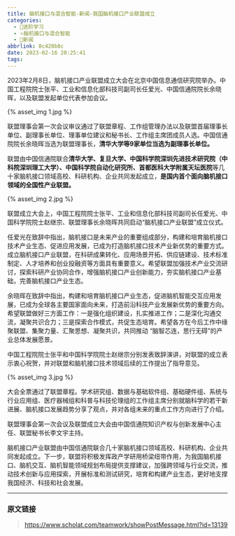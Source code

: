 ```yaml
---
title: 脑机接口与混合智能-新闻-我国脑机接口产业联盟成立
categories:
  - 🌙进阶学习
  - ⭐脑机接口与混合智能
  - 💫新闻
abbrlink: 8c420b8c
date: 2023-02-16 20:25:41
tags:
---
```


2023年2月8日，脑机接口产业联盟成立大会在北京中国信息通信研究院举办。中国工程院院士张平、工业和信息化部科技司副司长任爱光、中国信通院院长余晓晖，以及联盟发起单位代表参加会议。

{% asset_img 1.jpg %}

<!--more-->

联盟理事会第一次会议审议通过了联盟章程、工作组管理办法以及联盟首届理事长单位、副理事长单位、理事单位建议和秘书长、工作组主席团成员人选。中国信通院院长余晓晖当选为联盟理事长，**清华大学等9家单位当选为副理事长单位。**

联盟由中国信通院联合**清华大学、复旦大学、中国科学院深圳先进技术研究院（中科院深圳理工大学）、中国科学院自动化研究所、首都医科大学附属天坛医院**等几十家脑机接口领域高校、科研机构、企业共同发起成立，**是国内首个面向脑机接口领域的全国性产业联盟。**

{% asset_img 2.jpg %}

联盟成立大会上，中国工程院院士张平、工业和信息化部科技司副司长任爱光、中国科学院院士赵继宗、联盟理事长余晓晖共同启动“脑机接口产业联盟”成立仪式。

任爱光在致辞中指出，脑机接口是未来产业的重要组成部分，构建和培育脑机接口技术产业生态、促进应用发展，已成为打造脑机接口技术产业新优势的重要方式。成立脑机接口产业联盟，在科研成果转化、应用场景开拓、供应链建设、技术标准制定、人才培养和创业投融资等方面具有重要意义。希望联盟加强技术产业交流研讨，探索科研产业协同合作，增强脑机接口产业创新能力，夯实脑机接口产业基础，完善脑机接口产业生态。

余晓晖在致辞中指出，构建和培育脑机接口产业生态，促进脑机智能交互应用发展，已成为全球各主要国家面向未来，打造前沿科技产业发展新优势的重要方向。希望联盟做好三方面工作：一是强化组织建设，扎实推进工作；二是深化沟通交流，凝聚共识合力；三是探索合作模式，共促生态培育。希望各方在今后工作中缘聚联盟、集聚力量、汇聚思想、凝聚共识，共同推动 “脑智芯连，思行无碍”的产业总体发展愿景。

中国工程院院士张平和中国科学院院士赵继宗分别发表致辞演讲，对联盟的成立表示衷心祝贺，并对联盟和脑机接口技术领域后续的工作提出了指导意见。

{% asset_img 3.jpg %}

大会全票通过了联盟章程。学术研究组、数据与基础软件组、基础硬件组、系统与行业应用组、医疗器械组和科普与科技伦理组的工作组主席分别就脑科学的若干新进展、脑机接口发展趋势分享了观点，并对各组未来的重点工作方向进行了介绍。

联盟理事会第一次会议及联盟成立大会由中国信通院知识产权与创新发展中心主任、联盟秘书长李文宇主持。

脑机接口产业联盟由中国信通院联合几十家脑机接口领域高校、科研机构、企业共同发起成立。下一步，联盟将积极发挥政产学研用桥梁纽带作用，为我国脑机接口、脑机交互、脑机智能领域规划布局提供支撑建议，加强跨领域与行业交流，推动技术创新与应用探索，开展标准和测试研究，培育和构建产业生态，更好地支撑我国经济、科技和社会发展。

***

### 原文链接

> <https://www.scholat.com/teamwork/showPostMessage.html?id=13139>
